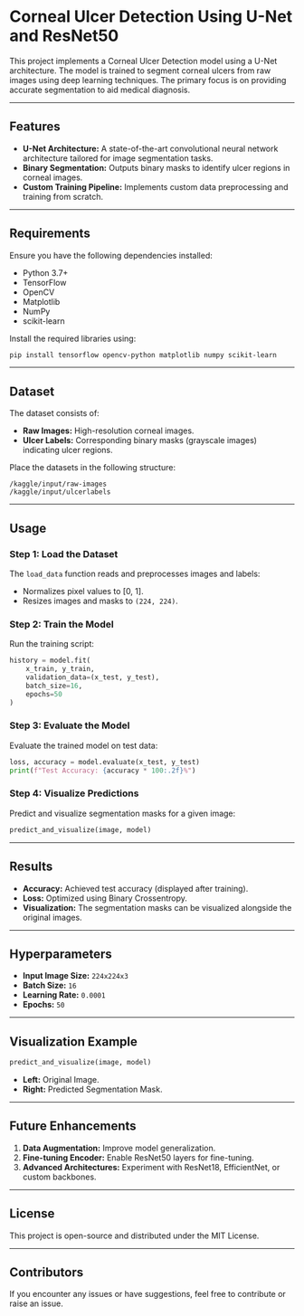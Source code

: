 # Corneal Ulcer Detection Using U-Net and ResNet50

This project implements a Corneal Ulcer Detection model using a U-Net architecture. The model is trained to segment corneal ulcers from raw images using deep learning techniques. The primary focus is on providing accurate segmentation to aid medical diagnosis.

---

## Features

- **U-Net Architecture:** A state-of-the-art convolutional neural network architecture tailored for image segmentation tasks.
- **Binary Segmentation:** Outputs binary masks to identify ulcer regions in corneal images.
- **Custom Training Pipeline:** Implements custom data preprocessing and training from scratch.

---

## Requirements

Ensure you have the following dependencies installed:

- Python 3.7+
- TensorFlow
- OpenCV
- Matplotlib
- NumPy
- scikit-learn

Install the required libraries using:

```bash
pip install tensorflow opencv-python matplotlib numpy scikit-learn
```

---

## Dataset

The dataset consists of:

- **Raw Images:** High-resolution corneal images.
- **Ulcer Labels:** Corresponding binary masks (grayscale images) indicating ulcer regions.

Place the datasets in the following structure:

```
/kaggle/input/raw-images
/kaggle/input/ulcerlabels
```

---

## Usage

### Step 1: Load the Dataset

The `load_data` function reads and preprocesses images and labels:

- Normalizes pixel values to [0, 1].
- Resizes images and masks to `(224, 224)`.

### Step 2: Train the Model

Run the training script:

```python
history = model.fit(
    x_train, y_train,
    validation_data=(x_test, y_test),
    batch_size=16,
    epochs=50
)
```

### Step 3: Evaluate the Model

Evaluate the trained model on test data:

```python
loss, accuracy = model.evaluate(x_test, y_test)
print(f"Test Accuracy: {accuracy * 100:.2f}%")
```

### Step 4: Visualize Predictions

Predict and visualize segmentation masks for a given image:

```python
predict_and_visualize(image, model)
```

---

## Results

- **Accuracy:** Achieved test accuracy (displayed after training).
- **Loss:** Optimized using Binary Crossentropy.
- **Visualization:** The segmentation masks can be visualized alongside the original images.

---

## Hyperparameters

- **Input Image Size:** `224x224x3`
- **Batch Size:** `16`
- **Learning Rate:** `0.0001`
- **Epochs:** `50`

---

## Visualization Example

```python
predict_and_visualize(image, model)
```

- **Left:** Original Image.
- **Right:** Predicted Segmentation Mask.

---

## Future Enhancements

1. **Data Augmentation:** Improve model generalization.
2. **Fine-tuning Encoder:** Enable ResNet50 layers for fine-tuning.
3. **Advanced Architectures:** Experiment with ResNet18, EfficientNet, or custom backbones.

---

## License

This project is open-source and distributed under the MIT License.

---

## Contributors

If you encounter any issues or have suggestions, feel free to contribute or raise an issue.
